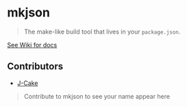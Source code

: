 # mkjson

> The make-like build tool that lives in your `package.json`.

[See Wiki for docs](https://github.com/J-Cake/mkjson/wiki)

## Contributors

* [J-Cake](https://github.com/J-Cake)

> Contribute to mkjson to see your name appear here